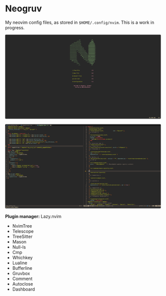 # Neogruv

My neovim config files, as stored in `$HOME/.config/nvim`. This is a work in progress.

![Dashboard](photos/dashboard.png "Dashboard")

![Editor](photos/editor.png "Editor")

**Plugin manager:** Lazy.nvim

- NvimTree
- Telescope
- TreeSitter
- Mason
- Null-ls
- Cmp
- Whichkey
- Lualine
- Bufferline
- Gruvbox
- Comment
- Autoclose
- Dashboard
